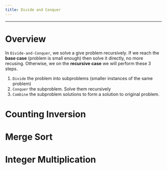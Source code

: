 ```yaml
---
title: Divide and Conquer
---
```

---

# Overview

In `Divide-and-Conquer`, we solve a give problem recursively. If we reach the **base case** (problem is small enough) then solve it directly, no more recusing. Otherwise, we on the **recursive case** we will perform these 3 steps.

1. `Divide` the problem into subproblems (smaller instances of the same problem)
2. `Conquer` the subproblem. Solve them recursively
3. `Combine` the subproblem solutions to form a solution to original problem.


# Counting Inversion

# Merge Sort

# Integer Multiplication